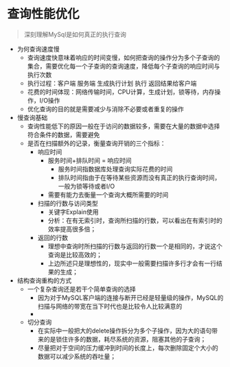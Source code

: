# 查询性能优化
> 深刻理解MySql是如何真正的执行查询
* 为何查询速度慢
  - 查询速度快意味着响应的时间变慢，如何把查询的操作分为多个子查询的集合，需要优化每一个子查询的查询速度，降低每个子查询的响应时间与执行次数
  - 执行过程：客户端 服务端  生成执行计划 执行 返回结果给客户端
  - 花费的时间体现：网络传输时间，CPU计算，生成计划，锁等待，内存操作，I/O操作
  - 优化查询的目的就是需要减少与消除不必要或者重复的操作
* 慢查询基础
  - 查询性能低下的原因一般在于访问的数据较多，需要在大量的数据中选择符合条件的数据，需要避免
  - 是否在扫描额外的记录，衡量查询开销的三个指标：
    * 响应时间
      - 服务时间+排队时间 = 响应时间
        * 服务时间指数据库处理查询实际花费的时间
        * 排队时间指由于在等待某些资源而没有真正的执行查询时间，一般为锁等待或者I/O
      - 需要有能力去衡量一个查询大概所需要的时间
    * 扫描的行数与访问类型
      - 关键字Explain使用  
      - 分析：在有无索引时，查询所扫描的行数，可以看出在有索引时的效率提高很多倍；
    * 返回的行数
      - 理想中查询时所扫描的行数与返回的行数一个是相同的，才说这个查询是比较高效的；
      - 上边所述只是理想性的，现实中一般需要扫描许多行才会有一行结果的生成；
* 结构查询重构的方式
  - 一个复杂查询还是若干个简单查询的选择
    * 因为对于MySQL客户端的连接与断开已经是轻量级的操作，MySQL的扫描与网络的带宽在当下时代也是比较令人比较满意的
    * 
  - 切分查询
    * 在实际中一般把大的delete操作拆分为多个子操作，因为大的语句带来的是锁住许多的数据，耗尽系统的资源，阻塞其他的子查询；
    * 尽量把对于空间的压力缓冲到时间的长度上，每次删除固定个大小的数据可以减少系统的吞吐量；